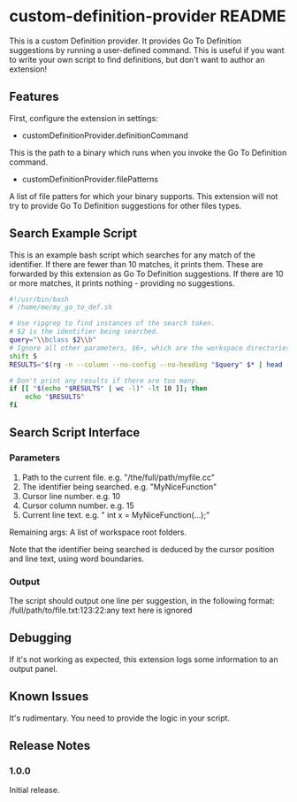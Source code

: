 # custom-definition-provider README

This is a custom Definition provider. It provides Go To Definition suggestions
by running a user-defined command. This is useful if you want to write your own
script to find definitions, but don't want to author an extension!

## Features

First, configure the extension in settings:

* customDefinitionProvider.definitionCommand

This is the path to a binary which runs when you invoke the Go To Definition command.

* customDefinitionProvider.filePatterns

A list of file patters for which your binary supports. This extension will not
try to provide Go To Definition suggestions for other files types.

## Search Example Script

This is an example bash script which searches for any match of the identifier.
If there are fewer than 10 matches, it prints them. These are forwarded by
this extension as Go To Definition suggestions.
If there are 10 or more matches, it prints nothing - providing no suggestions.

```sh
#!/usr/bin/bash
# /home/me/my_go_to_def.sh

# Use ripgrep to find instances of the search token.
# $2 is the identifier being searched.
query="\\bclass $2\\b"
# Ignore all other parameters, $6+, which are the workspace directories.
shift 5
RESULTS="$(rg -n --column --no-config --no-heading "$query" $* | head -n11)"

# Don't print any results if there are too many.
if [[ "$(echo "$RESULTS" | wc -l)" -lt 10 ]]; then
    echo "$RESULTS"
fi
```

## Search Script Interface

### Parameters

1. Path to the current file. e.g. "/the/full/path/myfile.cc"
2. The identifier being searched. e.g. "MyNiceFunction"
3. Cursor line number. e.g. 10
4. Cursor column number. e.g. 15
5. Current line text. e.g. "  int x = MyNiceFunction(...);"

Remaining args: A list of workspace root folders.

Note that the identifier being searched is deduced by the cursor position
and line text, using word boundaries.

### Output

The script should output one line per suggestion, in the following format:
/full/path/to/file.txt:123:22:any text here is ignored

## Debugging

If it's not working as expected, this extension logs some information to
an output panel.

## Known Issues

It's rudimentary. You need to provide the logic in your script.

## Release Notes

### 1.0.0

Initial release.
